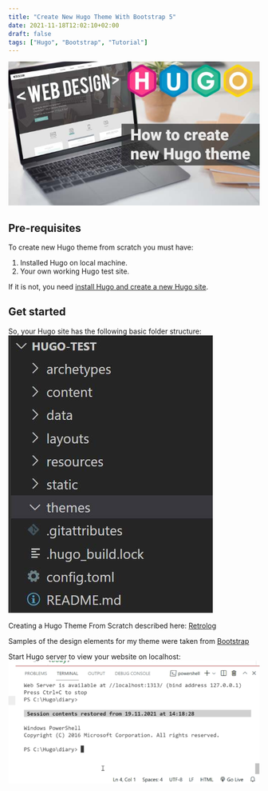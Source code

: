 ```yaml
---
title: "Create New Hugo Theme With Bootstrap 5"
date: 2021-11-18T12:02:10+02:00
draft: false
tags: ["Hugo", "Bootstrap", "Tutorial"]
---
```


![How to Create New Hugo Theme](how-to-create-new-hugo-theme.jpg)

## Pre-requisites

To create new Hugo theme from scratch you must have:

1. Installed Hugo on local machine.
2. Your own working Hugo test site.

If it is not, you need [install Hugo and create a new Hugo site](/posts/create-new-hugo-site/).

## Get started

So, your Hugo site has the following basic folder structure:
![theme folder in Hugo structure](folder-structure.jpg)

Creating a Hugo Theme From Scratch described here: [Retrolog](https://retrolog.io/blog/creating-a-hugo-theme-from-scratch/)

Samples of the design elements for my theme were taken from [Bootstrap](https://getbootstrap.com/docs/5.1/examples/)

Start Hugo server to view your website on localhost:
![hugo server command in terminal](hugo-server.webp)
